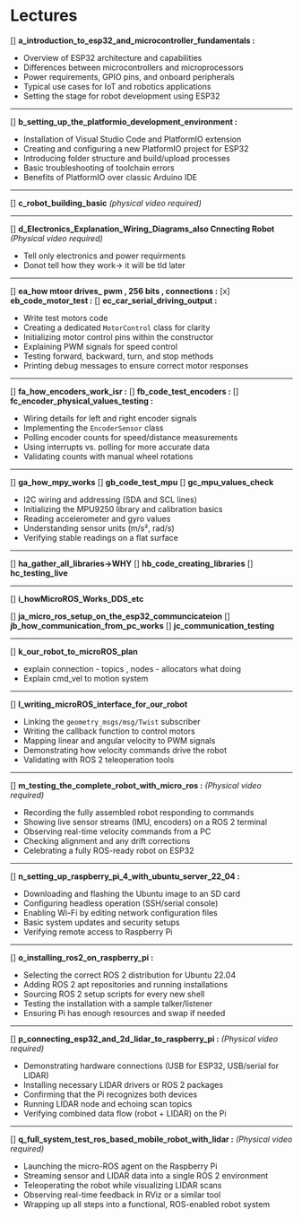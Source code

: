 # Lectures

[] **a_introduction_to_esp32_and_microcontroller_fundamentals :**
- Overview of ESP32 architecture and capabilities
- Differences between microcontrollers and microprocessors
- Power requirements, GPIO pins, and onboard peripherals
- Typical use cases for IoT and robotics applications
- Setting the stage for robot development using ESP32

---

[] **b_setting_up_the_platformio_development_environment :**
- Installation of Visual Studio Code and PlatformIO extension
- Creating and configuring a new PlatformIO project for ESP32
- Introducing folder structure and build/upload processes
- Basic troubleshooting of toolchain errors
- Benefits of PlatformIO over classic Arduino IDE

---

[] **c_robot_building_basic** *(physical video required)*

---

[] **d_Electronics_Explanation_Wiring_Diagrams_also Cnnecting Robot** *(Physical video required)*
- Tell only electronics and power requirments
- Donot tell how they work-> it will be tld later

---


[] **ea_how mtoor drives_ pwm , 256 bits , connections :**
[x] **eb_code_motor_test :**
[] **ec_car_serial_driving_output :**

- Write test motors code
- Creating a dedicated `MotorControl` class for clarity
- Initializing motor control pins within the constructor
- Explaining PWM signals for speed control
- Testing forward, backward, turn, and stop methods
- Printing debug messages to ensure correct motor responses

---

[] **fa_how_encoders_work_isr :**
[] **fb_code_test_encoders :**
[] **fc_encoder_physical_values_testing :**

- Wiring details for left and right encoder signals
- Implementing the `EncoderSensor` class
- Polling encoder counts for speed/distance measurements
- Using interrupts vs. polling for more accurate data
- Validating counts with manual wheel rotations

---
[] **ga_how_mpy_works**
[] **gb_code_test_mpu**
[] **gc_mpu_values_check**
- I2C wiring and addressing (SDA and SCL lines)
- Initializing the MPU9250 library and calibration basics
- Reading accelerometer and gyro values
- Understanding sensor units (m/s², rad/s)
- Verifying stable readings on a flat surface

---

[] **ha_gather_all_libraries->WHY**
[] **hb_code_creating_libraries**
[] **hc_testing_live**



---

[] **i_howMicroROS_Works_DDS_etc**

[] **ja_micro_ros_setup_on_the_esp32_communcicateion**
[] **jb_how_communication_from_pc_works**
[] **jc_communication_testing**

---

[] **k_our_robot_to_microROS_plan**
- explain connection - topics , nodes - allocators what doing
- Explain cmd_vel to motion system


---

[] **l_writing_microROS_interface_for_our_robot**
- Linking the `geometry_msgs/msg/Twist` subscriber
- Writing the callback function to control motors
- Mapping linear and angular velocity to PWM signals
- Demonstrating how velocity commands drive the robot
- Validating with ROS 2 teleoperation tools

---

[] **m_testing_the_complete_robot_with_micro_ros :** *(Physical video required)*
- Recording the fully assembled robot responding to commands
- Showing live sensor streams (IMU, encoders) on a ROS 2 terminal
- Observing real-time velocity commands from a PC
- Checking alignment and any drift corrections
- Celebrating a fully ROS-ready robot on ESP32

---

[] **n_setting_up_raspberry_pi_4_with_ubuntu_server_22_04 :**
- Downloading and flashing the Ubuntu image to an SD card
- Configuring headless operation (SSH/serial console)
- Enabling Wi-Fi by editing network configuration files
- Basic system updates and security setups
- Verifying remote access to Raspberry Pi

---

[] **o_installing_ros2_on_raspberry_pi :**
- Selecting the correct ROS 2 distribution for Ubuntu 22.04
- Adding ROS 2 apt repositories and running installations
- Sourcing ROS 2 setup scripts for every new shell
- Testing the installation with a sample talker/listener
- Ensuring Pi has enough resources and swap if needed

---

[] **p_connecting_esp32_and_2d_lidar_to_raspberry_pi :** *(Physical video required)*
- Demonstrating hardware connections (USB for ESP32, USB/serial for LIDAR)
- Installing necessary LIDAR drivers or ROS 2 packages
- Confirming that the Pi recognizes both devices
- Running LIDAR node and echoing scan topics
- Verifying combined data flow (robot + LIDAR) on the Pi

---

[] **q_full_system_test_ros_based_mobile_robot_with_lidar :** *(Physical video required)*
- Launching the micro-ROS agent on the Raspberry Pi
- Streaming sensor and LIDAR data into a single ROS 2 environment
- Teleoperating the robot while visualizing LIDAR scans
- Observing real-time feedback in RViz or a similar tool
- Wrapping up all steps into a functional, ROS-enabled robot system
